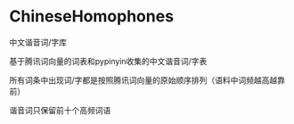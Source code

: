 # ChineseHomophones
中文谐音词/字库

基于腾讯词向量的词表和pypinyin收集的中文谐音词/字表

所有词条中出现词/字都是按照腾讯词向量的原始顺序排列（语料中词频越高越靠前）

谐音词只保留前十个高频词语
